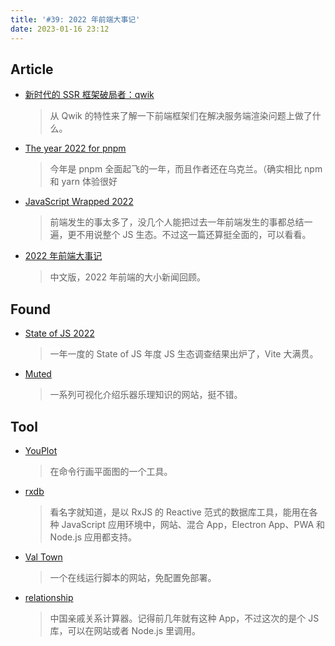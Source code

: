 ```yaml
---
title: '#39: 2022 年前端大事记'
date: 2023-01-16 23:12
---
```


## Article

- [新时代的 SSR 框架破局者：qwik](https://juejin.cn/post/7186161640121827387)
  
    > 从 Qwik 的特性来了解一下前端框架们在解决服务端渲染问题上做了什么。
    
  
  
- [The year 2022 for pnpm](https://pnpm.io/blog/2022/12/30/yearly-update)
  
    > 今年是 pnpm 全面起飞的一年，而且作者还在乌克兰。（确实相比 npm 和 yarn 体验很好
    
  
  
- [JavaScript Wrapped 2022](https://vived.io/javascript-wrapped-2022-frontend-weekly-vol-119/)
  
    > 前端发生的事太多了，没几个人能把过去一年前端发生的事都总结一遍，更不用说整个 JS 生态。不过这一篇还算挺全面的，可以看看。
    
  
  
- [2022 年前端大事记](https://juejin.cn/post/7186454731785994301)
  
    > 中文版，2022 年前端的大小新闻回顾。
    
    

## Found

- [State of JS 2022](https://2022.stateofjs.com/en-US/)
  
    > 一年一度的 State of JS 年度 JS 生态调查结果出炉了，Vite 大满贯。
    
  
  
- [Muted](https://muted.io/)
  
    > 一系列可视化介绍乐器乐理知识的网站，挺不错。
    
    

## Tool

- [YouPlot](https://github.com/red-data-tools/YouPlot)
  
    > 在命令行画平面图的一个工具。
    
    
    
- [rxdb](https://github.com/pubkey/rxdb)
  
    > 看名字就知道，是以 RxJS 的 Reactive 范式的数据库工具，能用在各种 JavaScript 应用环境中，网站、混合 App，Electron App、PWA 和 Node.js 应用都支持。
    
    
    
- [Val Town](https://www.val.town/)
  
    > 一个在线运行脚本的网站，免配置免部署。
    
    
    
- [relationship](https://passer-by.com/relationship/)
  
    > 中国亲戚关系计算器。记得前几年就有这种 App，不过这次的是个 JS 库，可以在网站或者 Node.js 里调用。